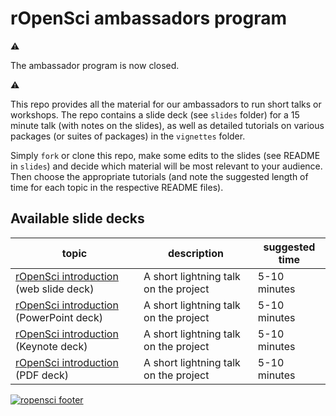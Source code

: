 
# rOpenSci ambassadors program

⚠

The ambassador program is now closed.

⚠

This repo provides all the material for our ambassadors to run short talks or workshops. The repo contains a slide deck (see `slides` folder) for a 15 minute talk (with notes on the slides), as well as detailed tutorials on various packages (or suites of packages) in the `vignettes` folder. 

Simply `fork` or clone this repo, make some edits to the slides (see README in `slides`) and decide which material will be most relevant to your audience. Then choose the appropriate tutorials (and note the suggested length of time for each topic in the respective README files). 

## Available slide decks

| topic | description | suggested time |
| ----- | ---------- | --------------- |
| [rOpenSci introduction](https://ropensci.github.io/ambassador-packet/slides/ "The rOpenSci project - open tools for open science") (web slide deck) | A short lightning talk on the project | 5-10 minutes |
| [rOpenSci introduction](https://github.com/ropensci/ambassador-packet/blob/master/slides.pptx?raw=true) (PowerPoint deck) | A short lightning talk on the project | 5-10 minutes |
| [rOpenSci introduction](https://github.com/ropensci/ambassador-packet/blob/master/slides.key.zip?raw=true) (Keynote deck) | A short lightning talk on the project | 5-10 minutes |
| [rOpenSci introduction](https://github.com/ropensci/ambassador-packet/blob/master/slides.pdf?raw=true) (PDF deck) | A short lightning talk on the project | 5-10 minutes |


[![ropensci footer](http://ropensci.org/public_images/github_footer.png)](http://ropensci.org)
